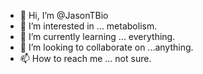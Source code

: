 - 👋 Hi, I’m @JasonTBio
- 👀 I’m interested in ... metabolism.
- 🌱 I’m currently learning ... everything.
- 💞️ I’m looking to collaborate on ...anything.
- 📫 How to reach me ... not sure.

<!---
JasonTBio/JasonTBio is a ✨ special ✨ repository because its `README.md` (this file) appears on your GitHub profile.
You can click the Preview link to take a look at your changes.
--->
